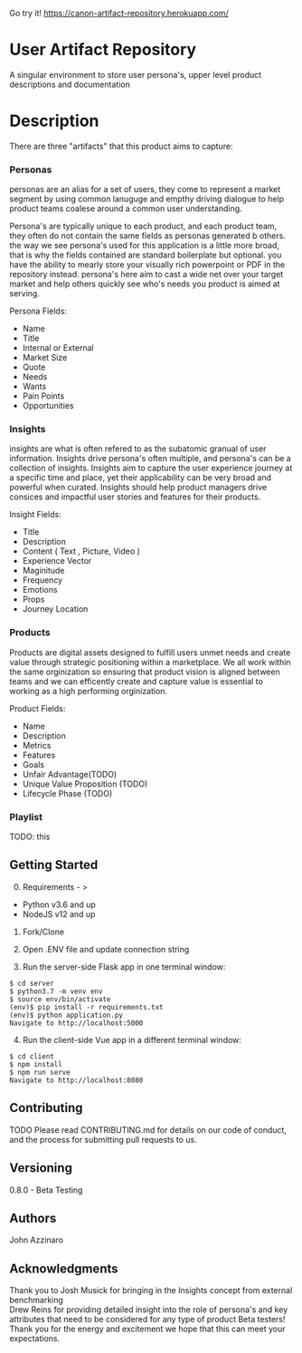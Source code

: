 
Go try it!
https://canon-artifact-repository.herokuapp.com/

# User Artifact Repository
A singular environment to store user persona's, upper level product descriptions and documentation

# Description
There are three "artifacts" that this product aims to capture:

### Personas
personas are an alias for a set of users, they come to represent a market segment by using common lanuguge and empthy driving dialogue to help product teams coalese around a common user understanding. 

Persona's are typically unique to each product, and each product team, they often do not contain the same fields as personas generated b others. the way we see persona's used for this application is a little more broad, that is why the fields contained are standard boilerplate but optional. you have the ability to mearly store your visually rich powerpoint or PDF in the repository instead. persona's here aim to cast a wide net over your target market and help others quickly see who's needs you product is aimed at serving. 

Persona Fields:
- Name
- Title
- Internal or External
- Market Size
- Quote
- Needs
- Wants
- Pain Points
- Opportunities

### Insights
insights are what is often refered to as the subatomic granual of user information. Insights drive persona's often multiple, and persona's can be a collection of insights. Insights aim to capture the user experience journey at a specific time and place, yet their applicability can be very broad and powerful when curated. Insights should help product managers drive consices and impactful user stories and features for their products. 

Insight Fields:
- Title
- Description
- Content ( Text , Picture, Video )
- Experience Vector
- Maginitude
- Frequency
- Emotions
- Props
- Journey Location

### Products
Products are digital assets designed to fulfill users unmet needs and create value through strategic positioning within a marketplace. We all work within the same orginization so ensuring that product vision is aligned between teams and we can efficently create and capture value is essential to working as a high performing orginization. 

Product Fields:
- Name
- Description
- Metrics 
- Features
- Goals
- Unfair Advantage(TODO)
- Unique Value Proposition (TODO)
- Lifecycle Phase (TODO) 

### Playlist
TODO: this



## Getting Started

0. Requirements - > 
- Python v3.6 and up
- NodeJS v12 and up

1. Fork/Clone

2. Open .ENV file and update connection string

3. Run the server-side Flask app in one terminal window:

```
$ cd server       
$ python3.7 -m venv env         
$ source env/bin/activate         
(env)$ pip install -r requirements.txt         
(env)$ python application.py          
Navigate to http://localhost:5000         
```

4. Run the client-side Vue app in a different terminal window:

```
$ cd client         
$ npm install         
$ npm run serve         
Navigate to http://localhost:8080         
```

## Contributing
TODO
Please read CONTRIBUTING.md for details on our code of conduct, and the process for submitting pull requests to us.

## Versioning
0.8.0 - Beta Testing

## Authors
John Azzinaro

## Acknowledgments
Thank you to Josh Musick for bringing in the Insights concept from external benchmarking     
Drew Reins for providing detailed insight into the role of persona's and key attributes that need to be considered for any type of product
Beta testers! Thank you for the energy and excitement we hope that this can meet your expectations. 
